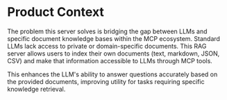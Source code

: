 <!-- Version: 0.2 | Last Updated: 2025-06-04 -->

# Product Context

The problem this server solves is bridging the gap between LLMs and specific document knowledge bases within the MCP ecosystem. Standard LLMs lack access to private or domain-specific documents. This RAG server allows users to index their own documents (text, markdown, JSON, CSV) and make that information accessible to LLMs through MCP tools.

This enhances the LLM's ability to answer questions accurately based on the provided documents, improving utility for tasks requiring specific knowledge retrieval.
